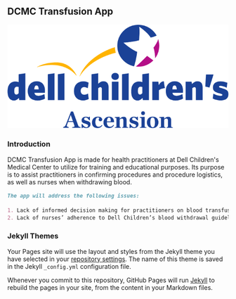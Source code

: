 ## DCMC Transfusion App

![Image of DCMC Logo](dcmcLogo.png)


### Introduction

DCMC Transfusion App is made for health practitioners at Dell Children's Medical Center to utilize for training and educational purposes. Its purpose is to assist practitioners in confirming procedures and procedure logistics, as well as nurses when withdrawing blood. 

```markdown
The app will address the following issues:

1. Lack of informed decision making for practitioners on blood transfusion process
2. Lack of nurses’ adherence to Dell Children’s blood withdrawal guidelines


```

### Jekyll Themes

Your Pages site will use the layout and styles from the Jekyll theme you have selected in your [repository settings](https://github.com/andrewhoang7/dcmcTransfusion/settings). The name of this theme is saved in the Jekyll `_config.yml` configuration file.

Whenever you commit to this repository, GitHub Pages will run [Jekyll](https://jekyllrb.com/) to rebuild the pages in your site, from the content in your Markdown files.

